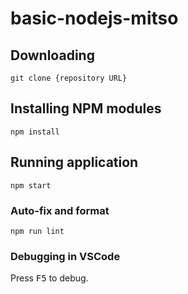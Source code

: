 # basic-nodejs-mitso
## Downloading

```
git clone {repository URL}
```

## Installing NPM modules

```
npm install
```

## Running application

```
npm start
```

### Auto-fix and format

```
npm run lint
```

### Debugging in VSCode

Press <kbd>F5</kbd> to debug.
